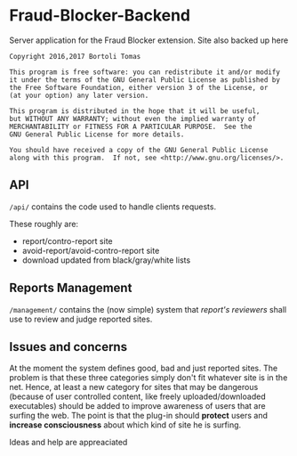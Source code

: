 # Fraud-Blocker-Backend
Server application for the Fraud Blocker extension. Site also backed up here


```
Copyright 2016,2017 Bortoli Tomas

This program is free software: you can redistribute it and/or modify
it under the terms of the GNU General Public License as published by
the Free Software Foundation, either version 3 of the License, or
(at your option) any later version.

This program is distributed in the hope that it will be useful,
but WITHOUT ANY WARRANTY; without even the implied warranty of
MERCHANTABILITY or FITNESS FOR A PARTICULAR PURPOSE.  See the
GNU General Public License for more details.

You should have received a copy of the GNU General Public License
along with this program.  If not, see <http://www.gnu.org/licenses/>.
```


## API
`/api/` contains the code used to handle clients requests. 

These roughly are:
* report/contro-report site
* avoid-report/avoid-contro-report site
* download updated from black/gray/white lists

## Reports Management
`/management/` contains the (now simple) system that *report's reviewers* shall use to review and judge reported sites.

## Issues and concerns
At the moment the system defines good, bad and just reported sites. The problem is that these three categories simply don't fit whatever site is in the net. Hence, at least a new category for sites that may be dangerous (because of user controlled content, like freely uploaded/downloaded executables) should be added to improve awareness of users that are surfing the web. The point is that the plug-in should **protect** users and **increase consciousness** about which kind of site he is surfing.

Ideas and help are appreaciated

